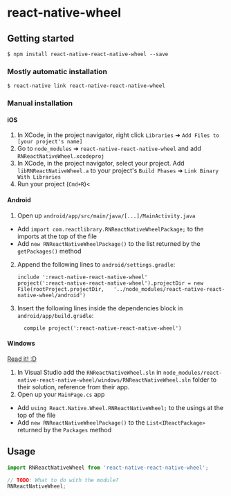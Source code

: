 
# react-native-wheel

## Getting started

`$ npm install react-native-react-native-wheel --save`

### Mostly automatic installation

`$ react-native link react-native-react-native-wheel`

### Manual installation


#### iOS

1. In XCode, in the project navigator, right click `Libraries` ➜ `Add Files to [your project's name]`
2. Go to `node_modules` ➜ `react-native-react-native-wheel` and add `RNReactNativeWheel.xcodeproj`
3. In XCode, in the project navigator, select your project. Add `libRNReactNativeWheel.a` to your project's `Build Phases` ➜ `Link Binary With Libraries`
4. Run your project (`Cmd+R`)<

#### Android

1. Open up `android/app/src/main/java/[...]/MainActivity.java`
  - Add `import com.reactlibrary.RNReactNativeWheelPackage;` to the imports at the top of the file
  - Add `new RNReactNativeWheelPackage()` to the list returned by the `getPackages()` method
2. Append the following lines to `android/settings.gradle`:
  	```
  	include ':react-native-react-native-wheel'
  	project(':react-native-react-native-wheel').projectDir = new File(rootProject.projectDir, 	'../node_modules/react-native-react-native-wheel/android')
  	```
3. Insert the following lines inside the dependencies block in `android/app/build.gradle`:
  	```
      compile project(':react-native-react-native-wheel')
  	```

#### Windows
[Read it! :D](https://github.com/ReactWindows/react-native)

1. In Visual Studio add the `RNReactNativeWheel.sln` in `node_modules/react-native-react-native-wheel/windows/RNReactNativeWheel.sln` folder to their solution, reference from their app.
2. Open up your `MainPage.cs` app
  - Add `using React.Native.Wheel.RNReactNativeWheel;` to the usings at the top of the file
  - Add `new RNReactNativeWheelPackage()` to the `List<IReactPackage>` returned by the `Packages` method


## Usage
```javascript
import RNReactNativeWheel from 'react-native-react-native-wheel';

// TODO: What to do with the module?
RNReactNativeWheel;
```
  